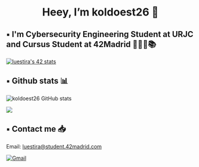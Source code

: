 <h1 align="center"> Heey, I’m koldoest26 🏒 </h1>

## ▪️ I'm Cybersecurity Engineering Student at URJC and Cursus Student at 42Madrid 👨🏻‍💻📚 

<a href="https://github.com/oakoudad/badge42"><img src="https://badge.mediaplus.ma/colorfulwaves/luestira?1337Badge=off&UM6P=off" alt="luestira's 42 stats" /></a>

## ▪️ Github stats 📊

![koldoest26 GitHub stats](https://github-readme-stats.vercel.app/api?username=koldoest26&show_icons=true&theme=cobalt)

![](https://raw.githubusercontent.com/koldoest26/github-stats/master/generated/overview.svg#gh-dark-mode-only)


## ▪️ Contact me 📥

Email: luestira@student.42madrid.com

<a href='mailto:luestira@student.42madrid.com' target="_blank"><img alt='Gmail' src='https://img.shields.io/badge/Gmail-100000?style=flat&logo=Gmail&logoColor=white&labelColor=EA4335&color=EA4335'/></a>
</a>
